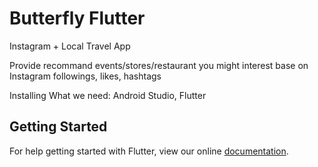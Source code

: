 # Butterfly Flutter

Instagram + Local Travel App

Provide recommand events/stores/restaurant you might interest base on Instagram followings, likes, hashtags

Installing
What we need: Android Studio, Flutter

## Getting Started

For help getting started with Flutter, view our online
[documentation](https://flutter.io/).

